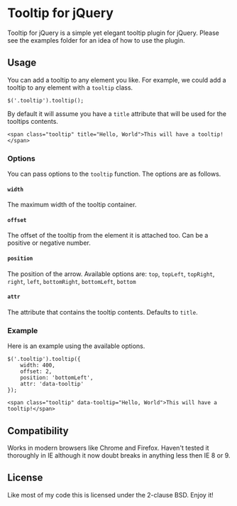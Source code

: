 # Tooltip for jQuery

Tooltip for jQuery is a simple yet elegant tooltip plugin for jQuery. Please see the examples folder for an idea of how to use the plugin.

## Usage

You can add a tooltip to any element you like. For example, we could add a tooltip to any element with a `tooltip` class.

    $('.tooltip').tooltip();

By default it will assume you have a `title` attribute that will be used for the tooltips contents.

    <span class="tooltip" title="Hello, World">This will have a tooltip!</span>

### Options

You can pass options to the `tooltip` function. The options are as follows.

#### `width`

The maximum width of the tooltip container.

#### `offset`

The offset of the tooltip from the element it is attached too. Can be a positive or negative number.

#### `position`

The position of the arrow. Available options are: `top`, `topLeft`, `topRight`, `right`, `left`, `bottomRight`, `bottomLeft`, `bottom`

#### `attr`

The attribute that contains the tooltip contents. Defaults to `title`.

### Example

Here is an example using the available options.

    $('.tooltip').tooltip({
    	width: 400,
    	offset: 2,
    	position: 'bottomLeft',
    	attr: 'data-tooltip'
    });

    <span class="tooltip" data-tooltip="Hello, World">This will have a tooltip!</span>

## Compatibility

Works in modern browsers like Chrome and Firefox. Haven't tested it thoroughly in IE although it now doubt breaks in anything less then IE 8 or 9.

## License

Like most of my code this is licensed under the 2-clause BSD. Enjoy it!